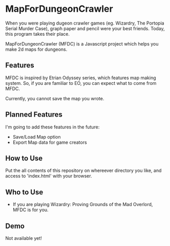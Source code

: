 # MapForDungeonCrawler
When you were playing dugeon crawler games (eg. Wizardry, The Portopia Serial Murder Case),
graph paper and pencil were your best friends. Today, this program takes their place.

MapForDungeonCrawler (MFDC) is a Javascript project which helps you make 2d maps for dungeons.

## Features
MFDC is inspired by Etrian Odyssey series, which features map making system.
So, if you are familiar to EO, you can expect what to come from MFDC.

Currently, you cannot save the map you wrote.

## Planned Features
I'm going to add these features in the future:
* Save/Load Map option
* Export Map data for game creators


## How to Use
Put the all contents of this repository on whereever directory you like,
and access to 'index.html' with your browser.

## Who to Use
* If you are playing Wizardry: Proving Grounds of the Mad Overlord, MFDC is for you.

## Demo
Not available yet!
